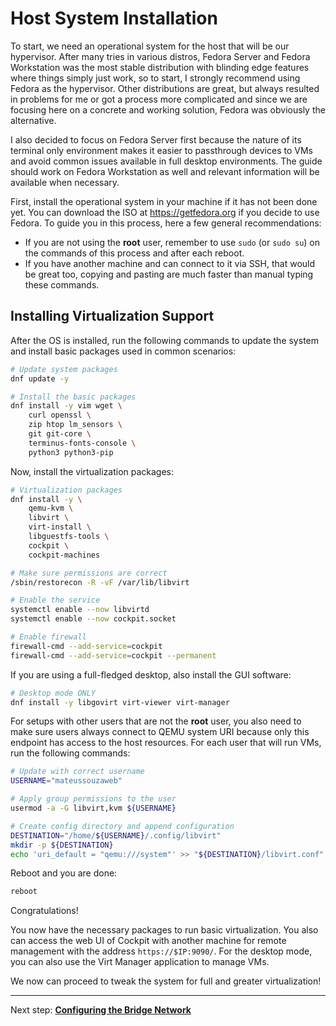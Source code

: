 # Host System Installation

To start, we need an operational system for the host that will be our hypervisor. After many tries in various distros, Fedora Server and Fedora Workstation was the most stable distribution with blinding edge features where things simply just work, so to start, I strongly recommend using Fedora as the hypervisor. Other distributions are great, but always resulted in problems for me or got a process more complicated and since we are focusing here on a concrete and working solution, Fedora was obviously the alternative.

I also decided to focus on Fedora Server first because the nature of its terminal only environment makes it easier to passthrough devices to VMs and avoid common issues available in full desktop environments. The guide should work on Fedora Workstation as well and relevant information will be available when necessary. 

First, install the operational system in your machine if it has not been done yet. You can download the ISO at <https://getfedora.org> if you decide to use Fedora. To guide you in this process, here a few general recommendations:

- If you are not using the **root** user, remember to use ``sudo`` (or ``sudo su``) on the commands of this process and after each reboot.
- If you have another machine and can connect to it via SSH, that would be great too, copying and pasting are much faster than manual typing these commands.

## Installing Virtualization Support

After the OS is installed, run the following commands to update the system and install basic packages used in common scenarios:

```bash
# Update system packages
dnf update -y

# Install the basic packages
dnf install -y vim wget \
    curl openssl \
    zip htop lm_sensors \
    git git-core \
    terminus-fonts-console \
    python3 python3-pip
```

Now, install the virtualization packages:

```bash
# Virtualization packages
dnf install -y \
    qemu-kvm \
    libvirt \
    virt-install \
    libguestfs-tools \
    cockpit \
    cockpit-machines

# Make sure permissions are correct
/sbin/restorecon -R -vF /var/lib/libvirt

# Enable the service
systemctl enable --now libvirtd 
systemctl enable --now cockpit.socket

# Enable firewall
firewall-cmd --add-service=cockpit
firewall-cmd --add-service=cockpit --permanent
```

If you are using a full-fledged desktop, also install the GUI software:

```bash
# Desktop mode ONLY
dnf install -y libgovirt virt-viewer virt-manager
```

For setups with other users that are not the **root** user, you also need to make sure users always connect to QEMU system URI because only this endpoint has access to the host resources. For each user that will run VMs, run the following commands:

```bash
# Update with correct username
USERNAME="mateussouzaweb"

# Apply group permissions to the user
usermod -a -G libvirt,kvm ${USERNAME}

# Create config directory and append configuration
DESTINATION="/home/${USERNAME}/.config/libvirt"
mkdir -p ${DESTINATION}
echo 'uri_default = "qemu:///system"' >> "${DESTINATION}/libvirt.conf"
```

Reboot and you are done:

```bash
reboot
```

Congratulations!

You now have the necessary packages to run basic virtualization. You also can access the web UI of Cockpit with another machine for remote management with the address ``https://$IP:9090/``. For the desktop mode, you can also use the Virt Manager application to manage VMs.

We now can proceed to tweak the system for full and greater virtualization!

----

Next step: **[Configuring the Bridge Network](1%20-%20Bridge%20Network.md)**
